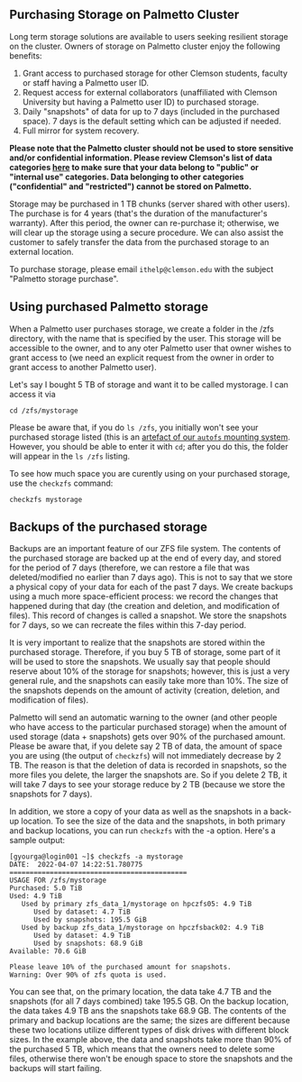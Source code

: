 ## Purchasing Storage on Palmetto Cluster

Long term storage solutions are available to users seeking resilient storage on the cluster.
Owners of storage on Palmetto cluster enjoy the following benefits:

1. Grant access to purchased storage for other Clemson students, faculty or staff having a Palmetto user ID.
2. Request access for external collaborators (unaffiliated with Clemson University but having a Palmetto user ID) to purchased storage.
3. Daily "snapshots" of data for up to 7 days (included in the purchased space). 7 days is the default setting which can be adjusted if needed.
4. Full mirror for system recovery.

**Please note that the Palmetto cluster should not be used to store sensitive and/or confidential information. Please review Clemson's 
list of data categories [here](https://ccit.clemson.edu/cybersecurity/policy/data-classification/) to make sure that your data belong to 
"public" or "internal use" categories. Data belonging to other categories ("confidential" and "restricted") cannot be stored on Palmetto.**

Storage may be purchased in 1 TB chunks (server shared with other users). The purchase is for 4 years (that's the duration of the manufacturer's warranty). After this period, the owner can re-purchase it; 
otherwise, we will clear up the storage using a secure procedure. We can also assist the customer to safely transfer the data from the purchased 
storage to an external location.

To purchase storage, please email `ithelp@clemson.edu` with the subject "Palmetto storage purchase".

## Using purchased Palmetto storage

When a Palmetto user purchases storage, we create a folder in the /zfs directory, with the name that is specified by the user. This storage will be 
accessible to the owner, and to any oter Palmetto user that owner wishes to grant access to (we need an explicit request from the owner in order to 
grant access to another Palmetto user). 

Let's say I bought 5 TB of storage and want it to be called mystorage. I can access it via

~~~
cd /zfs/mystorage
~~~

Please be aware that, if you do `ls /zfs`, you initially won't see your purchased storage listed (this is an [artefact of our `autofs` mounting 
system](https://www.palmetto.clemson.edu/palmetto/faq/common/#i-dont-see-my-folder-when-i-do-ls-zfs). 
However, you should be able to enter it with `cd`; after you do this, the folder will appear in the `ls /zfs` listing.

To see how much space you are curently using on your purchased storage, use the `checkzfs` command:

~~~
checkzfs mystorage
~~~

## Backups of the purchased storage


Backups are an important feature of our ZFS file system. The contents of the purchased storage are backed up at the end of every day, and stored 
for the period of 7 days (therefore, we can restore a file that was deleted/modified no earlier than 7 days ago). This is not to say that we store 
a physical copy of your data for each of the past 7 days. We create backups using a much more space-efficient process: we record the changes that 
happened during that day (the creation and deletion, and modification of files). This record of changes is called a snapshot. We store the snapshots 
for 7 days, so we can recreate the files within this 7-day period. 

It is very important to realize that the snapshots are stored within the purchased storage. Therefore, if you buy 5 TB of storage, some part of it will 
be used to store the snapshots. We usually say that people should reserve about 10% of the storage for snapshots; however, this is just a very general rule, 
and the snapshots can easily take more than 10%. The size of the snapshots depends on the amount of activity (creation, deletion, and modification of files). 

Palmetto will send an automatic warning to the owner (and other people who have access to the particular purchased storage) when the amount of used storage 
(data + snapshots) gets over 90% of the purchased amount. Please be aware that, if you delete say 2 TB of data, the amount of space you are using (the output 
of `checkzfs`) will not immediately decrease by 2 TB. The reason is that the deletion of data is recorded in snapshots, so the more files you delete, the 
larger the snapshots are. So if you delete 2 TB, it will take 7 days to see your storage reduce by 2 TB (because we store the snapshots for 7 days).

In addition, we store a copy of your data as well as the snapshots in a back-up location. To see the size of the data and the snapshots, in both primary 
and backup locations, you can run `checkzfs` with the -a option. Here's a sample output:

~~~
[gyourga@login001 ~]$ checkzfs -a mystorage
DATE:  2022-04-07 14:22:51.780775
============================================
USAGE FOR /zfs/mystorage
Purchased: 5.0 TiB
Used: 4.9 TiB
   Used by primary zfs_data_1/mystorage on hpczfs05: 4.9 TiB
      Used by dataset: 4.7 TiB
      Used by snapshots: 195.5 GiB
   Used by backup zfs_data_1/mystorage on hpczfsback02: 4.9 TiB
      Used by dataset: 4.9 TiB
      Used by snapshots: 68.9 GiB
Available: 70.6 GiB

Please leave 10% of the purchased amount for snapshots.
Warning: Over 90% of zfs quota is used.
~~~

You can see that, on the primary location, the data take 4.7 TB and the snapshots (for all 7 days combined) take 195.5 GB. On the backup location, the 
data takes 4.9 TB ans the snapshots take 68.9 GB. The contents of the primary and backup locations are the same; the sizes are different because 
these two locations utilize different types of disk drives with different block sizes. In the example above, the data and snapshots take more than 90% 
of the purchased 5 TB, which means that the owners need to delete some files, otherwise there won't be enough space to store the snapshots and the 
backups will start failing.   

